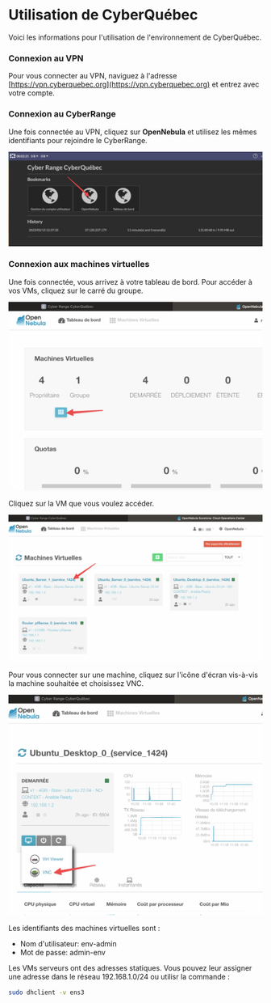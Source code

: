 # Utilisation de CyberQuébec

Voici les informations pour l'utilisation de l'environnement de CyberQuébec.

### Connexion au VPN
Pour vous connecter au VPN, naviguez à l'adresse [https://vpn.cyberquebec.org](https://vpn.cyberquebec.org) et entrez avec votre compte.

### Connexion au CyberRange
Une fois connectée au VPN, cliquez sur **OpenNebula** et utilisez les mêmes identifiants pour rejoindre le CyberRange.

![Connexion au VPN](img/ConnexionVPN.png)


### Connexion aux machines virtuelles  
Une fois connectée, vous arrivez à votre tableau de bord. Pour accéder à vos VMs, cliquez sur le carré du groupe.

![Accès aux VMs](img/groupeVMs.png)

Cliquez sur la VM que vous voulez accéder.  

![Accès à une VM](img/AccesVM.png)


Pour vous connecter sur une machine, cliquez sur l'icône d'écran vis-à-vis la machine souhaitée et choisissez VNC. 
 
![Connexion à une VM](img/ConnexionVM.png)


Les identifiants des machines virtuelles sont :  
- Nom d'utilisateur: env-admin  
- Mot de passe: admin-env

Les VMs serveurs ont des adresses statiques. Vous pouvez leur assigner une adresse dans le réseau 192.168.1.0/24 ou utilisr la commande :

```bash
sudo dhclient -v ens3
```

